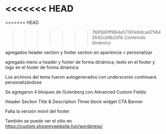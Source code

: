 <<<<<<< HEAD
=======
<<<<<<< HEAD
>>>>>>> 7691b61ff864a57361e9dcad75642642cb8b2d1b
Contenido dinámico

agregados header section y footer section en apariencia > personalizar

agregado menú a header y footer de forma dinámica, texto en el footer y logo en el footer de forma dinámica 

Los archivos del tema fueron autogenerados con underscores continuará personalizándose

Se agregaron 4 bloques de Gutenberg con Advanced Custom Fields: 

Header Section
Title & Description
Three block widget
CTA Banner

Falta la versión móvil del footer

También se puede ver el sitio en https://custom.showmywebsite.fun/wordpress/
